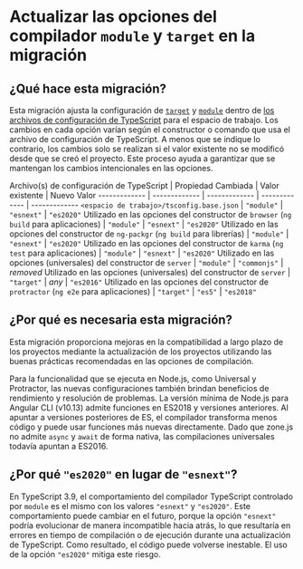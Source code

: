 # Actualizar las opciones del compilador `module` y `target` en la migración 

## ¿Qué hace esta migración?

Esta migración ajusta la configuración de [`target`](https://www.typescriptlang.org/v2/en/tsconfig#target) y [`module`](https://www.typescriptlang.org/v2/en/tsconfig#module) dentro de [los archivos de configuración de TypeScript](guide/typescript-configuration) para el espacio de trabajo.
Los cambios en cada opción varían según el constructor o comando que usa el archivo de configuración de TypeScript. A menos que se indique lo contrario, los cambios solo se realizan si el valor existente no se modificó desde que se creó el proyecto. Este proceso ayuda a garantizar que se mantengan los cambios intencionales en las opciones.

Archivo(s) de configuración de TypeScript | Propiedad Cambiada | Valor existente | Nuevo Valor
------------- | ------------- | ------------- | ------------- | -------------
`<espacio de trabajo>/tsconfig.base.json` | `"module"` | `"esnext"` | `"es2020"`
Utilizado en las opciones del constructor de `browser` (`ng build` para aplicaciones) | `"module"` | `"esnext"` | `"es2020"`
Utilizado en las opciones del constructor de `ng-packgr` (`ng build` para librerías) | `"module"` | `"esnext"` | `"es2020"`
Utilizado en las opciones del constructor de `karma` (`ng test` para aplicaciones) | `"module"` | `"esnext"` | `"es2020"`
Utilizado en las opciones (universales) del constructor de `server` | `"module"` | `"commonjs"` | _removed_
Utilizado en las opciones (universales) del constructor de `server` | `"target"` | _any_ | `"es2016"`
Utilizado en las opciones del constructor de `protractor` (`ng e2e` para aplicaciones) | `"target"` | `"es5"` | `"es2018"`

## ¿Por qué es necesaria esta migración?

Esta migración proporciona mejoras en la compatibilidad a largo plazo de los proyectos mediante la actualización de los proyectos utilizando las buenas prácticas recomendadas en las opciones de compilación.

Para la funcionalidad que se ejecuta en Node.js, como Universal y Protractor, las nuevas configuraciones también brindan beneficios de rendimiento y resolución de problemas.
La versión mínima de Node.js para Angular CLI (v10.13) admite funciones en ES2018 y versiones anteriores.
Al apuntar a versiones posteriores de ES, el compilador transforma menos código y puede usar funciones más nuevas directamente.
Dado que zone.js no admite `async` y `await` de forma nativa, las compilaciones universales todavía apuntan a ES2016.

## ¿Por qué `"es2020"` en lugar de `"esnext"`?

En TypeScript 3.9, el comportamiento del compilador TypeScript controlado por `module` es el mismo con los valores `"esnext"` y `"es2020"`.
Este comportamiento puede cambiar en el futuro, porque la opción `"esnext"` podría evolucionar de manera incompatible hacia atrás, lo que resultaría en errores en tiempo de compilación o de ejecución durante una actualización de TypeScript.
Como resultado, el código puede volverse inestable. El uso de la opción `"es2020"` mitiga este riesgo.
